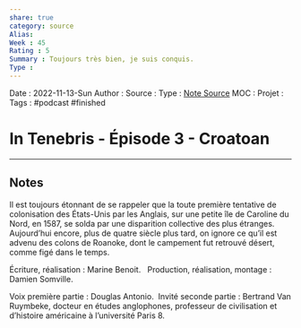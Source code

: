 ```yaml
---
share: true 
category: source
Alias:
Week : 45
Rating : 5
Summary : Toujours très bien, je suis conquis.
Type : 
---
```

Date : 2022-11-13-Sun
Author :
Source : 
Type : [Note Source](Note%20Source)
MOC :
Projet : 
Tags : #podcast #finished 

# In Tenebris - Épisode 3 - Croatoan


***

## Notes

Il est toujours étonnant de se rappeler que la toute première tentative de colonisation des États-Unis par les Anglais, sur une petite île de Caroline du Nord, en 1587, se solda par une disparition collective des plus étranges. Aujourd’hui encore, plus de quatre siècle plus tard, on ignore ce qu’il est advenu des colons de Roanoke, dont le campement fut retrouvé désert, comme figé dans le temps. 

Écriture, réalisation : Marine Benoit.   Production, réalisation, montage : Damien Somville. 

Voix première partie : Douglas Antonio.  Invité seconde partie : Bertrand Van Ruymbeke, docteur en études anglophones, professeur de civilisation et d’histoire américaine à l’université Paris 8.